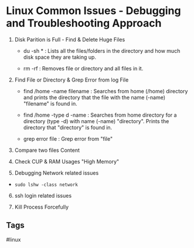 # Linux Common Issues - Debugging and Troubleshooting Approach 

1. Disk Parition is Full - Find & Delete Huge Files

	* du -sh * : Lists all the files/folders in the directory and how much disk space they are taking up.

	* rm -rf <filename> : Removes file or directory and all files in it.

2. Find File or Directory & Grep Error from log File
	* find /home -name filename : Searches from home (/home) directory and prints the directory that the file with the name (-name) "filename" is found in.
	* find /home -type d -name <directory> : Searches from home directory for a directory (type -d) with name (-name) "directory". Prints the directory that "directory" is found in.
	
	* grep error file : Grep error from "file"

3. Compare two files Content

4. Check CUP & RAM Usages "High Memory"

5. Debugging Network related issues
* `sudo lshw -class network`   

6. ssh login related issues

7. Kill Process Forcefully

## Tags
#linux
